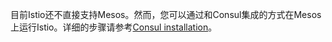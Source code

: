 目前Istio还不直接支持Mesos。然而，您可以通过和Consul集成的方式在Mesos上运行Istio。详细的步骤请参考[Consul installation]({{home}}/docs/setup/consul/install.html)。

